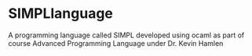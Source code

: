 # SIMPLlanguage
A programming language called SIMPL developed using ocaml as part of course Advanced Programming Language under Dr. Kevin Hamlen

